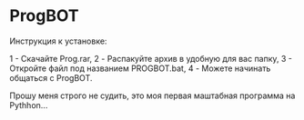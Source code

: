 # ProgBOT

Инструкция к установке:

  1 - Скачайте Prog.rar,
  2 - Распакуйте архив в удобную для вас папку,
  3 - Откройте файл под названием PROGBOT.bat,
  4 - Можете начинать общаться с ProgBOT.

Прошу меня строго не судить, это моя первая маштабная программа на Pythhon...
